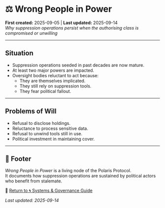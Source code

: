 # ⚖️ Wrong People in Power  
**First created:** 2025-09-05 | **Last updated:** 2025-09-14   
*Why suppression operations persist when the authorising class is compromised or unwilling*  

---

## Situation  
- Suppression operations seeded in past decades are now mature.  
- At least two major powers are impacted.  
- Oversight bodies reluctant to act because:  
  - They are themselves implicated.  
  - They still rely on suppression tools.  
  - They fear political fallout.  

---

## Problems of Will  
- Refusal to disclose holdings.  
- Reluctance to process sensitive data.  
- Refusal to unwind tools still in use.  
- Political investment in maintaining cover.  

---

## 🏮 Footer  

*Wrong People in Power* is a living node of the Polaris Protocol.  
It documents how suppression operations are sustained by political actors who benefit from stalemate.  

🏮 [Return to 🌀 Systems & Governance Guide](./README.md)  

_Last updated: 2025-09-14_
